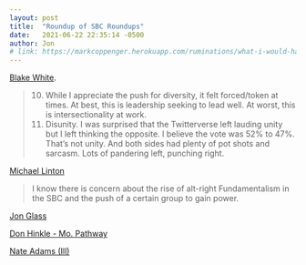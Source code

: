 ```yaml
---
layout: post
title:  "Roundup of SBC Roundups"
date:   2021-06-22 22:35:14 -0500
author: Jon
# link: https://markcoppenger.herokuapp.com/ruminations/what-i-would-have-said
---
```


[Blake White](https://www.blakewhite.org/blog/2021/6/19/post-sbc21-reflections?fbclid=IwAR1AiO7nDswaUXSuUP9c1Hmx0d1wPWJA1h2DBEM26Eq5pg0uzDbQcQ3tr6A).

> 10. While I appreciate the push for diversity, it felt forced/token at times. At best, this is leadership seeking to lead well. At worst, this is intersectionality at work.
> 11. Disunity. I was surprised that the Twitterverse left lauding unity but I left thinking the opposite. I believe the vote was 52% to 47%. That’s not unity. And both sides had plenty of pot shots and sarcasm. Lots of pandering left, punching right.

[Michael Linton](https://sbcvoices.com/why-the-loss-for-an-sbc-splinter-group-was-greater-than-just-a-few-hundred-votes-by-michael-linton/)
> I know there is concern about the rise of alt-right Fundamentalism in the SBC and the push of a certain group to gain power.

[Jon Glass](https://sbcvoices.com/reflections-on-sbc21-by-jon-glass/)

[Don Hinkle - Mo. Pathway](https://mbcpathway.com/2021/06/22/assessing-the-sbcs-gathering-in-nashville/)

[Nate Adams (Ill)](https://illinoisbaptist.org/takeaways-from-this-years-sbc/?fbclid=IwAR20SPxQNig1kKBXdKO4ztYL7vLEfMeBGclzdBe5o9pASnIvA937pxdaFQ8)
